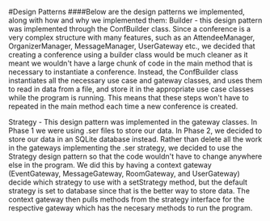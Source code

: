 #Design Patterns
####Below are the design patterns we implemented, along with how and why we implemented them:
Builder - this design pattern was implemented through the ConfBuilder class.  Since a conference is a
very complex structure with many features, such as an AttendeeManager, OrganizerManager, MessageManager, UserGateway etc.,
we decided that creating a conference using a builder class would be much cleaner as it meant we wouldn't have a large chunk
of code in the main method that is necessary to instantiate a conference.  Instead, the ConfBuilder class
instantiates all the necessary use case and gateway classes, and uses them to read in data from a file, and store it in
the appropriate use case classes while the program is running.  This means that these steps won't have to repeated in the main method
each time a new conference is created.

Strategy - This design pattern was implemented in the gateway classes. In Phase 1 we were using .ser files to store our 
data. In Phase 2, we decided to store our data in an SQLite database instead. Rather than delete all the work in the 
gateways implementing the .ser strategy, we decided to use the Strategy design pattern so that the code wouldn't have 
to change anywhere else in the program. We did this by having a context gateway (EventGateway, MessageGateway, 
RoomGateway, and UserGateway) decide which strategy to use with a setStrategy method, but the default strategy is set 
to database since that is the better way to store data. The context gateway then pulls methods from the strategy 
interface for the respective gateway which has the necesary methods to run the program.